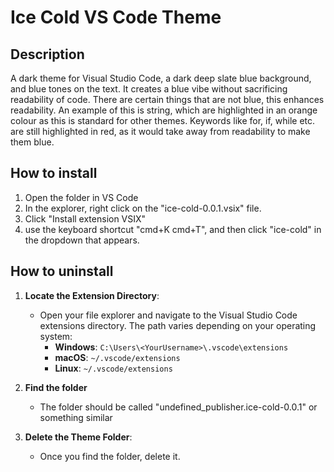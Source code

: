 # Ice Cold VS Code Theme
## Description
A dark theme for Visual Studio Code, a dark deep slate blue background, and blue tones on the text. It creates a blue vibe without sacrificing readability of code. There are certain things that are not blue, this enhances readability. An example of this is string, which are highlighted in an orange colour as this is standard for other themes. Keywords like for, if, while etc. are still highlighted in red, as it would take away from readability to make them blue.

## How to install
1. Open the folder in VS Code
2. In the explorer, right click on the "ice-cold-0.0.1.vsix" file.
3. Click "Install extension VSIX"
4. use the keyboard shortcut "cmd+K cmd+T", and then click "ice-cold" in the dropdown that appears.

## How to uninstall
1. **Locate the Extension Directory**:
   - Open your file explorer and navigate to the Visual Studio Code extensions directory. The path varies depending on your operating system:
     - **Windows**: `C:\Users\<YourUsername>\.vscode\extensions`
     - **macOS**: `~/.vscode/extensions`
     - **Linux**: `~/.vscode/extensions`

2. **Find the folder**
   - The folder should be called "undefined_publisher.ice-cold-0.0.1" or something similar
3. **Delete the Theme Folder**:
   - Once you find the folder, delete it.
